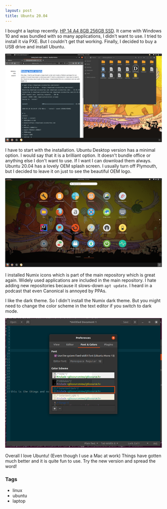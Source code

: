 ```yaml
---
layout: post
title: Ubuntu 20.04
---
```


I bought a laptop recently. [HP 14 A4 8GB 256GB SSD](https://www.klick.ee/sulearvuti-hp-14-2019-a4-8gb-256gb). It came with Windows 10 and was bundled with so many applications, I didn't want to use. I tried to install it via PXE. But I couldn't get that working. Finally, I decided to buy a USB drive and install Ubuntu. 

![](../resources/9.png)

I have to start with the installation. Ubuntu Desktop version has a minimal option. I would say that it is a brilliant option. It doesn't bundle office or anything else I don't want to use. If I want I can download them always. Ubuntu 20.04 has a lovely OEM splash screen. I usually turn off Plymouth, but I decided to leave it on just to see the beautiful OEM logo.

![](../resources/10.png)

I installed Numix icons which is part of the main repository which is great again. Widely used applications are included in the main repository. I hate adding new repositories because it slows-down `apt update`. I heard in a podcast that even Canonical is annoyed by PPAs.

I like the dark theme. So I didn't install the Numix dark theme. But you might need to change the color scheme in the text editor if you switch to dark mode.

![](../resources/11.png)

Overall I love Ubuntu! (Even though I use a Mac at work) Things have gotten much better and it is quite fun to use. Try the new version and spread the word!

### Tags

- linux
- ubuntu
- laptop